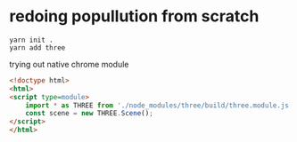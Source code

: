 # redoing popullution from scratch

```
yarn init .
yarn add three
```

trying out native chrome module

```html
<!doctype html> 
<html>
<script type=module>
    import * as THREE from './node_modules/three/build/three.module.js';
    const scene = new THREE.Scene();
</script>
</html>
```
